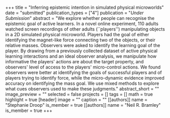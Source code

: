 +++
title = "Inferring epistemic intention in simulated physical microworlds"
date = "submitted"
publication_types = ["4"]
publication = "_Under Submission_"
abstract = "We explore whether people can recognise the epistemic goal of active learners. In a novel online experiment, 110 adults watched screen recordings of other adults (``players'') manipulating objects in a 2D simulated physical microworld. Players had the goal of either identifying the magnet-like force connecting two of the objects, or their relative masses. Observers were asked to identify the learning goal of the player. By drawing from a previously collected dataset of active physical learning interactions and an ideal observer analysis, we manipulate how informative the players' actions are about the target property, and observers' level of access to the players' micro-control actions. We found observers were better at identifying the goals of successful players and of players trying to identify force, while the micro-dynamic evidence improved accuracy on identifying the mass goal. We use mixed methods to explore what cues observers used to make these judgments."
abstract_short = ""
image_preview = ""
selected = false
projects = []
tags = []
math = true
highlight = true
[header]
image = ""
caption = ""
[[authors]]
	name = "Stephanie Droop"
	is_member = true
[[authors]]
	name = "Neil R. Bramley"
	is_member = true
+++
